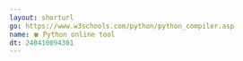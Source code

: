 ```yaml
---
layout: shorturl
go: https://www.w3schools.com/python/python_compiler.asp
name: 🍀 Python online tool
dt: 240410094301
---
```

